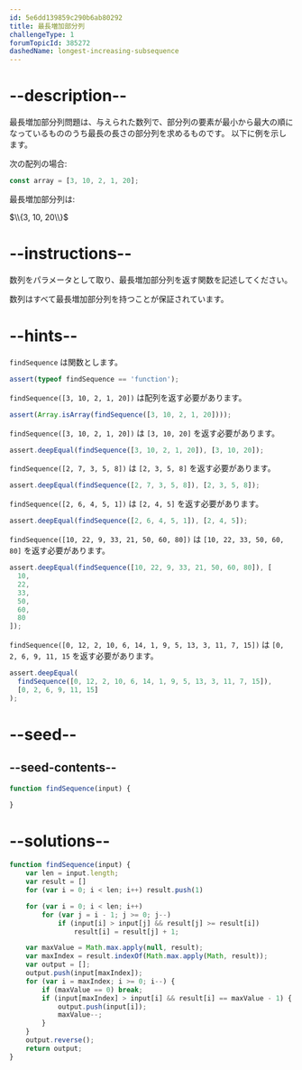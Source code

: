 ```yaml
---
id: 5e6dd139859c290b6ab80292
title: 最長増加部分列
challengeType: 1
forumTopicId: 385272
dashedName: longest-increasing-subsequence
---
```


# --description--

最長増加部分列問題は、与えられた数列で、部分列の要素が最小から最大の順になっているもののうち最長の長さの部分列を求めるものです。 以下に例を示します。

次の配列の場合:

```js
const array = [3, 10, 2, 1, 20];
```

最長増加部分列は:

$\\{3, 10, 20\\}$

# --instructions--

数列をパラメータとして取り、最長増加部分列を返す関数を記述してください。

数列はすべて最長増加部分列を持つことが保証されています。

# --hints--

`findSequence` は関数とします。

```js
assert(typeof findSequence == 'function');
```

`findSequence([3, 10, 2, 1, 20])` は配列を返す必要があります。

```js
assert(Array.isArray(findSequence([3, 10, 2, 1, 20])));
```

`findSequence([3, 10, 2, 1, 20])` は `[3, 10, 20]` を返す必要があります。

```js
assert.deepEqual(findSequence([3, 10, 2, 1, 20]), [3, 10, 20]);
```

`findSequence([2, 7, 3, 5, 8])` は `[2, 3, 5, 8]` を返す必要があります。

```js
assert.deepEqual(findSequence([2, 7, 3, 5, 8]), [2, 3, 5, 8]);
```

`findSequence([2, 6, 4, 5, 1])` は `[2, 4, 5]` を返す必要があります。

```js
assert.deepEqual(findSequence([2, 6, 4, 5, 1]), [2, 4, 5]);
```

`findSequence([10, 22, 9, 33, 21, 50, 60, 80])` は `[10, 22, 33, 50, 60, 80]` を返す必要があります。

```js
assert.deepEqual(findSequence([10, 22, 9, 33, 21, 50, 60, 80]), [
  10,
  22,
  33,
  50,
  60,
  80
]);
```

`findSequence([0, 12, 2, 10, 6, 14, 1, 9, 5, 13, 3, 11, 7, 15])` は `[0, 2, 6, 9, 11, 15` を返す必要があります。

```js
assert.deepEqual(
  findSequence([0, 12, 2, 10, 6, 14, 1, 9, 5, 13, 3, 11, 7, 15]),
  [0, 2, 6, 9, 11, 15]
);
```

# --seed--

## --seed-contents--

```js
function findSequence(input) {

}
```

# --solutions--

```js
function findSequence(input) {
    var len = input.length;
    var result = []
    for (var i = 0; i < len; i++) result.push(1)

    for (var i = 0; i < len; i++)
        for (var j = i - 1; j >= 0; j--)
            if (input[i] > input[j] && result[j] >= result[i])
                result[i] = result[j] + 1;

    var maxValue = Math.max.apply(null, result);
    var maxIndex = result.indexOf(Math.max.apply(Math, result));
    var output = [];
    output.push(input[maxIndex]);
    for (var i = maxIndex; i >= 0; i--) {
        if (maxValue == 0) break;
        if (input[maxIndex] > input[i] && result[i] == maxValue - 1) {
            output.push(input[i]);
            maxValue--;
        }
    }
    output.reverse();
    return output;
}
```
